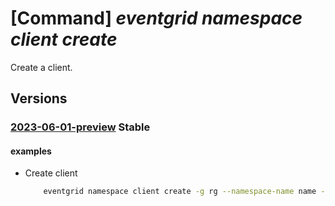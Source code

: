 # [Command] _eventgrid namespace client create_

Create a client.

## Versions

### [2023-06-01-preview](/Resources/mgmt-plane/L3N1YnNjcmlwdGlvbnMve30vcmVzb3VyY2Vncm91cHMve30vcHJvdmlkZXJzL21pY3Jvc29mdC5ldmVudGdyaWQvbmFtZXNwYWNlcy97fS9jbGllbnRzL3t9/2023-06-01-preview.xml) **Stable**

<!-- mgmt-plane /subscriptions/{}/resourcegroups/{}/providers/microsoft.eventgrid/namespaces/{}/clients/{} 2023-06-01-preview -->

#### examples

- Create client
    ```bash
        eventgrid namespace client create -g rg --namespace-name name -n client-name  --attributes "{'room':'345','floor':5}" --client-certificate-authentication "{validationScheme:SubjectMatchesAuthenticationName}"
    ```
